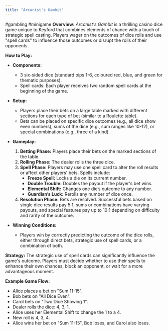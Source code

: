 ```yaml
---
title: "Arcanist's Gambit"
---
```


#gambling #minigame
**Overview:** _Arcanist's Gambit_ is a thrilling casino dice game unique to Keyford that combines elements of chance with a touch of strategic spell casting. Players wager on the outcomes of dice rolls and use "spell cards" to influence those outcomes or disrupt the rolls of their opponents.

**How to Play:**

- **Components:**
    
    - 3 six-sided dice (standard pips 1-6, coloured red, blue, and green for thematic purposes).
    - Spell cards: Each player receives two random spell cards at the beginning of the game.
- **Setup:**
    
    - Players place their bets on a large table marked with different sections for each type of bet (similar to a Roulette table).
    - Bets can be placed on specific dice outcomes (e.g., all dice show even numbers), sums of the dice (e.g., sum ranges like 10-12), or special combinations (e.g., three of a kind).
- **Gameplay:**
    
    1. **Betting Phase:** Players place their bets on the marked sections of the table.
    2. **Rolling Phase:** The dealer rolls the three dice.
    3. **Spell Phase:** Players may use one spell card to alter the roll results or affect other players' bets. Spells include:
        - **Freeze Spell:** Locks a die on its current number.
        - **Double Trouble:** Doubles the payout if the player's bet wins.
        - **Elemental Shift:** Changes one die’s outcome to any number.
        - **Guardian’s Luck:** Rerolls any number of dice once.
    4. **Resolution Phase:** Bets are resolved. Successful bets based on single dice results pay 5:1, sums or combinations have varying payouts, and special features pay up to 10:1 depending on difficulty and rarity of the outcome.
- **Winning Conditions:**
    
    - Players win by correctly predicting the outcome of the dice rolls, either through direct bets, strategic use of spell cards, or a combination of both.

**Strategy:** The strategic use of spell cards can significantly influence the game's outcome. Players must decide whether to use their spells to enhance their own chances, block an opponent, or wait for a more advantageous moment.

**Example Game Flow:**

- Alice places a bet on "Sum 11-15".
- Bob bets on "All Dice Even".
- Carol bets on "Two Dice Showing 1".
- Dealer rolls the dice: 4, 3, 1.
- Alice uses her Elemental Shift to change the 1 to a 4.
- New roll is 4, 3, 4.
- Alice wins her bet on "Sum 11-15", Bob loses, and Carol also loses.